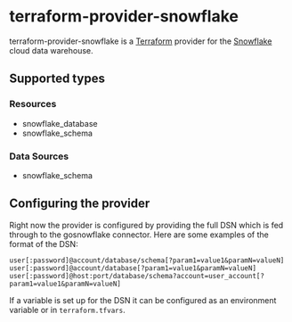 # terraform-provider-snowflake

terraform-provider-snowflake is a [Terraform](https://www.terraform.io/) provider for the [Snowflake](https://www.snowflake.net/) cloud data warehouse.

## Supported types

### Resources

- snowflake_database
- snowflake_schema

### Data Sources

- snowflake_schema

## Configuring the provider

Right now the provider is configured by providing the full DSN which is fed through to the gosnowflake connector. Here are some examples of the format of the DSN:

```text
user[:password]@account/database/schema[?param1=value1&paramN=valueN]
user[:password]@account/database[?param1=value1&paramN=valueN]
user[:password]@host:port/database/schema?account=user_account[?param1=value1&paramN=valueN]
```

If a variable is set up for the DSN it can be configured as an environment variable or in `terraform.tfvars`.